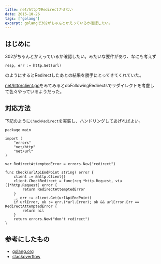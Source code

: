```yaml
---
title: net/httpでRedirectさせない
date: 2015-10-26
tags: ["golang"]
excerpt: golangで302がちゃんとかえっているか確認したい。
---
```


## はじめに

302がちゃんとかえっているか確認したい。みたいな要件があり、なにも考えず

```
resp, err := http.Get(url)
```
のようにするとRedirectしたあとの結果を勝手にとってきてくれていた。

[net/http/client.go](https://golang.org/src/net/http/client.go)をみてみるとdoFollowingRedirectsでリダイレクトを考慮して色々やっているようだった。

## 対応方法

下記のように`CheckRedirect`を実装し、ハンドリングしてあげればよい。


```golang
package main

import (
	"errors"
	"net/http"
	"net/url"
)

var RedirectAttemptedError = errors.New("redirect")

func Check(urlApiEndPoint string) error {
	client := &http.Client{}
	client.CheckRedirect = func(req *http.Request, via []*http.Request) error {
		return RedirectAttemptedError
	}
	_, err := client.Get(urlApiEndPoint)
	if urlError, ok := err.(*url.Error); ok && urlError.Err == RedirectAttemptedError {
		return nil
	}
	return errors.New("don't redirect")
}

```


## 参考にしたもの
- [golang.org](https://golang.org/src/net/http/client.go)
- [stackoverflow](http://stackoverflow.com/questions/23297520/how-can-i-make-the-go-http-client-not-follow-redirects-automatically)
